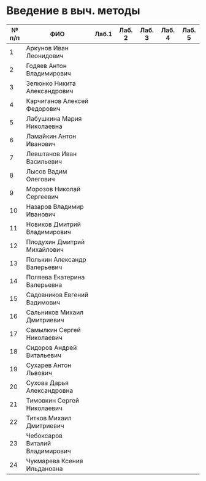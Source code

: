 # Введение в выч. методы

| № п/п | ФИО | Лаб.1 | Лаб. 2 | Лаб. 3 | Лаб. 4 | Лаб. 5 |
| --- | --- | --- | --- | --- | --- | --- |
| 1 | Аркунов Иван Леонидович 
| 2 |  Годяев Антон Владимирович
| 3 |  Зелюнко Никита Александрович
| 4 |  Карчиганов Алексей Федорович
| 5 |  Лабушкина Мария Николаевна
| 6 |  Ламайкин Антон Иванович
| 7 |  Левштанов Иван Васильевич
| 8 |  Лысов Вадим Олегович
| 9 |  Морозов Николай Сергеевич  
| 10 |  Назаров Владимир Иванович  
| 11 |  Новиков Дмитрий Владимирович  
| 12 |  Плодухин Дмитрий Михайлович  
| 13 |  Полькин Александр Валерьевич
| 14 |  Поляева Екатерина Валерьевна
| 15 |  Садовников Евгений Вадимович
| 16 |  Сальников Михаил Дмитриевич  
| 17 |  Самылкин Сергей Николаевич
| 18 |  Сидоров Андрей Витальевич
| 19 |  Сухарев Антон Львович
| 20 |  Сухова Дарья Александровна
| 21 |  Тимовкин Сергей Николаевич  
| 22 |  Титков Михаил Дмитриевич
| 23 |  Чебоксаров Виталий Владимирович
| 24 |  Чукмарева Ксения Ильдановна
